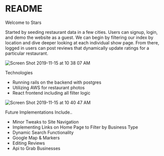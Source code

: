 # README

Welcome to Stars

Started by seeding restaurant data in a few cities. Users can signup, login, and demo the website as a guest.
We can begin by filtering our index by location and dive deeper looking at each individual show page.
From there, logged in users can post reviews that dynamically update ratings for a particular restaurant.

![Screen Shot 2019-11-15 at 10 38 07 AM](https://user-images.githubusercontent.com/52093281/68966918-10679700-0794-11ea-96b7-b6ddc956a83c.png)


Technologies
* Running rails on the backend with postgres
* Utilizing AWS for restaurant photos
* React frontend including all filter logic

![Screen Shot 2019-11-15 at 10 40 47 AM](https://user-images.githubusercontent.com/52093281/68967137-6f2d1080-0794-11ea-9f0e-75c844624905.png)




Future Implementations Include..
* Minor Tweaks to Site Navigation
* Implementing Links on Home Page to Filter by Business Type
* Dynamic Search Functionality
* Google Map & Markers
* Editing Reviews
* Api to Grab Businesses


